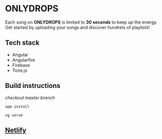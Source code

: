 # ONLYDROPS

Each song on **ONLYDROPS** is limited to **30 seconds** to keep up the energy. 
Get started by uploading your songs and discover hundrets of playlists!

## Tech stack

- Angular
- Angularfire
- Firebase
- Tone.js

## Build instructions

*checkout master branch*

```npm install```

```ng serve```

## [Netlify](https://awesome-jepsen-e757f5.netlify.app/)


